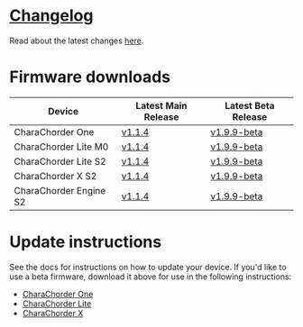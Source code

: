 # [Changelog](CHANGELOG.md)

Read about the latest changes [here](CHANGELOG.md).

# Firmware downloads

| Device | Latest Main Release | Latest Beta Release|
| ----------- | ----------- | ----------- |
| CharaChorder One | [v1.1.4](https://github.com/CharaChorder/CCOS-firmware/raw/main/CharaChorder_One/M0/Main/CCOS_One_M0_v1.1.4/CURRENT.UF2) | [v1.9.9-beta](https://github.com/CharaChorder/CCOS-firmware/raw/main/CharaChorder_One/M0/Beta/CCOS_One_M0_v1.9.9-beta/CURRENT.UF2) |
| CharaChorder Lite M0 | [v1.1.4](https://github.com/CharaChorder/CCOS-firmware/raw/main/CharaChorder_Lite/M0/Main/CCOS_Lite_M0_v1.1.4/CURRENT.UF2) | [v1.9.9-beta](https://github.com/CharaChorder/CCOS-firmware/raw/main/CharaChorder_Lite/M0/Beta/CCOS_Lite_M0_v1.9.9-beta/CURRENT.UF2) |
| CharaChorder Lite S2 | [v1.1.4](https://github.com/CharaChorder/CCOS-firmware/raw/main/CharaChorder_Lite/S2/Main/CCOS_Lite_S2_v1.1.4/CURRENT.UF2) | [v1.9.9-beta](https://github.com/CharaChorder/CCOS-firmware/raw/main/CharaChorder_Lite/S2/Beta/CCOS_Lite_S2_v1.9.9-beta/CURRENT.UF2) |
| CharaChorder X S2 | [v1.1.4](https://github.com/CharaChorder/CCOS-firmware/raw/main/CharaChorder_X/S2/Main/CCOS_X_S2_v1.1.4/CURRENT.UF2) | [v1.9.9-beta](https://github.com/CharaChorder/CCOS-firmware/raw/main/CharaChorder_X/S2/Beta/CCOS_X_S2_v1.9.9-beta/CURRENT.UF2) |
| CharaChorder Engine S2 | [v1.1.4](https://github.com/CharaChorder/CCOS-firmware/raw/main/CharaChorder_Engine/S2/Main/CCOS_Engine_S2_v1.1.4/CURRENT.UF2) | [v1.9.9-beta](https://github.com/CharaChorder/CCOS-firmware/raw/main/CharaChorder_Engine/S2/Beta/CCOS_Engine_S2_v1.9.9-beta/CURRENT.UF2) |

# Update instructions

See the docs for instructions on how to update your device.  If you'd like to use a beta firmware, download it above for use in the following instructions:

- [CharaChorder One](https://docs.charachorder.com/CharaChorder%20One.html#updating-the-firmware)
- [CharaChorder Lite](https://docs.charachorder.com/CharaChorder_Lite.html#updating-the-firmware)
- [CharaChorder X](https://docs.charachorder.com/CharaChorder%20X.html#updating-the-firmware)